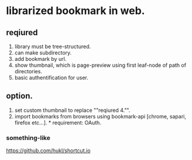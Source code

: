 # librarized bookmark in web.

## reqiured
1. library must be tree-structured.
2. can make subdirectory.
3. add bookmark by url.
4. show thumbnail, which is page-preview using first leaf-node of path of directories.
5. basic authentification for user.

## option.
1. set custom thumbnail to replace ""reqiured 4."".
2. import bookmarks from browsers using bookmark-api [chrome, sapari, firefox etc...]. * requirement: OAuth.


### something-like 
https://github.com/hukl/shortcut.io
